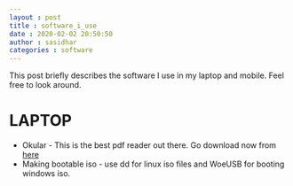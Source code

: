 ```yaml
---
layout : post
title : software_i_use
date : 2020-02-02 20:50:50
author : sasidhar
categories : software
---
```

This post briefly describes the software I use in my laptop and mobile. Feel free to look around.

# LAPTOP

* Okular - This is the best pdf reader out there. Go download now from [here](https://okular.kde.org/)
* Making bootable iso - use dd for linux iso files and WoeUSB for booting windows iso.
